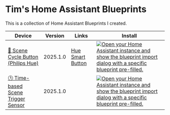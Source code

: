 # Tim's Home Assistant Blueprints
This is a collection of Home Assistant Blueprints I created.

| Device | Version | Links | Install |
| -- | -- | -- | -- |
| [🔘 Scene Cycle Button (Philips Hue)](automations/scene-cycle-hue-button.yaml) | 2025.1.0 | [Hue Smart Button](https://www.philips-hue.com/en-us/p/hue-smart-button/046677553715#overview) | [![Open your Home Assistant instance and show the blueprint import dialog with a specific blueprint pre-filled.](https://my.home-assistant.io/badges/blueprint_import.svg)](https://my.home-assistant.io/redirect/blueprint_import/?blueprint_url=https%3A%2F%2Fgithub.com%2Ftmjssz%2Fhome-assistant-blueprints%2Fblob%2Fmain%2Fautomations%2Fscene-cycle-hue-button.yaml) | 
| [🕒 Time-based Scene Trigger Sensor](automations/time-based-scene-trigger-sensor.yaml) | 2025.1.0 | | [![Open your Home Assistant instance and show the blueprint import dialog with a specific blueprint pre-filled.](https://my.home-assistant.io/badges/blueprint_import.svg)](https://my.home-assistant.io/redirect/blueprint_import/?blueprint_url=https%3A%2F%2Fgithub.com%2Ftmjssz%2Fhome-assistant-blueprints%2Fblob%2Fmain%2Fautomations%2Ftime-based-scene-trigger-sensor.yaml) | 
